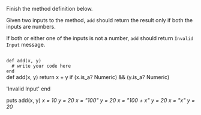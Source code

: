 Finish the method definition below.

Given two inputs to the method, `add` should return the result only if both the inputs are numbers.

If both or either one of the inputs is not a number, `add` should return `Invalid Input` message.

<codeblock language="ruby" type="exercise" testMode="multipleInput">
<code>
def add(x, y)
  # write your code here
end
</code>

<solution>
def add(x, y)
  return x + y if (x.is_a? Numeric) && (y.is_a? Numeric)

  'Invalid Input'
end
</solution>

<testcases>
<caller>
puts add(x, y)
</caller>
<testcase>
<i>
x = 10
y = 20
</i>
</testcase>
<testcase>
<i>
x = "100"
y = 20
</i>
</testcase>
<testcase>
<i>
x = "100 + x"
y = 20
</i>
</testcase>
<testcase>
<i>
x = "x"
y = 20
</i>
</testcase>
</testcases>
</codeblock>